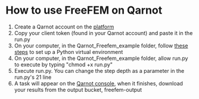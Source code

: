 # How to use FreeFEM on Qarnot

1. Create a Qarnot account on the [platform](https://account.qarnot.com/register)
2. Copy your client token (found in your Qarnot account) and paste it in the run.py
3. On your computer, in the Qarnot_Freefem_example folder, follow [these steps](https://computing.qarnot.com/documentation/sdk-python/installation.html) to set up a Python virtual environment
4. On your computer, in the Qarnot_Freefem_example folder, allow run.py to execute by typing "chmod +x run.py"
5. Execute run.py. You can change the step depth as a parameter in the run.py's 21 line
6. A task will appear on the [Qarnot console](https://console.qarnot.com), when it finishes, download your results from the output bucket, freefem-output
